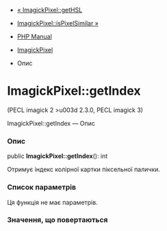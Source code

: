 - [« ImagickPixel::getHSL](imagickpixel.gethsl.md)
- [ImagickPixel::isPixelSimilar »](imagickpixel.ispixelsimilar.md)

- [PHP Manual](index.md)
- [ImagickPixel](class.imagickpixel.md)
- Опис

# ImagickPixel::getIndex

(PECL imagick 2 \>u003d 2.3.0, PECL imagick 3)

ImagickPixel::getIndex — Опис

### Опис

public **ImagickPixel::getIndex**(): int

Отримує індекс колірної картки піксельної палички.

### Список параметрів

Ця функція не має параметрів.

### Значення, що повертаються
